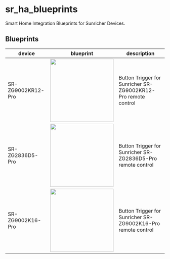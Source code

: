 # sr_ha_blueprints

Smart Home Integration Blueprints for Sunricher Devices.

## Blueprints

| device | blueprint | description |
|--------|-----------|-------------|
| SR-ZG9002KR12-Pro | <a href="https://my.home-assistant.io/redirect/blueprint_import/?blueprint_url=https%3A%2F%2Fraw.githubusercontent.com%2Fmaginawin%2Fsr_ha_blueprints%2Frefs%2Fheads%2Fmain%2Fblueprints%2FSR-ZG9002KR12-Pro%2Fbutton-trigger.yaml"><img src="https://my.home-assistant.io/badges/blueprint_import.svg" width="200"></a> | Button Trigger for Sunricher SR-ZG9002KR12-Pro remote control |
| SR-ZG2836D5-Pro | <a href="https://my.home-assistant.io/redirect/blueprint_import/?blueprint_url=https%3A%2F%2Fraw.githubusercontent.com%2Fmaginawin%2Fsr_ha_blueprints%2Frefs%2Fheads%2Fmain%2Fblueprints%2FSR-ZG2836D5-Pro%2Fbutton-trigger.yaml"><img src="https://my.home-assistant.io/badges/blueprint_import.svg" width="200"></a> | Button Trigger for Sunricher SR-ZG2836D5-Pro remote control |
| SR-ZG9002K16-Pro | <a href="https://my.home-assistant.io/redirect/blueprint_import/?blueprint_url=https%3A%2F%2Fraw.githubusercontent.com%2Fmaginawin%2Fsr_ha_blueprints%2Frefs%2Fheads%2Fmain%2Fblueprints%2FSR-ZG9002K16-Pro%2Fbutton-trigger.yaml"><img src="https://my.home-assistant.io/badges/blueprint_import.svg" width="200"></a> | Button Trigger for Sunricher SR-ZG9002K16-Pro remote control |
